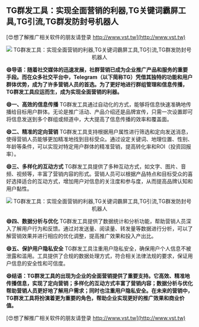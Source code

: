 ## **TG群发工具：实现全面营销的利器,TG关键词霸屏工具,TG引流,TG群发防封号机器人**

[😍想了解推广相关软件的朋友请登录 http://www.vst.tw](http://www.vst.tw)

 <center><img src="https://vst.tw/MP4/tuiguang/png/4.png" alt="TG群发工具：实现全面营销的利器,TG关键词霸屏工具,TG引流,TG群发防封号机器人"></center>

**😄导语：随着社交媒体的迅速发展，社群营销已成为企业推广产品和服务的重要手段。而在众多社交平台中，Telegram（以下简称TG）凭借其独特的功能和用户群体优势，成为了许多营销人员的首选。为了更好地进行群组管理和信息传播，TG群发工具应运而生，成为实现全面营销的利器。**

**😄一、高效的信息传播**
TG群发工具通过自动化的方式，能够将信息快速准确地传播给目标用户群体。无论是推广活动、产品介绍还是品牌宣传，只需一次设置即可将信息发送到多个群组或频道中，大大提高了信息传播的效率和覆盖面。

**😄二、精准的定向营销**
TG群发工具支持根据用户属性进行筛选和定向发送消息，使得营销人员能够更加精准地找到目标受众。通过设定关键词、地理位置、性别、年龄等条件，可以实现对特定用户群体的精准营销，提高转化率和ROI（投资回报率）。

**😄三、多样化的互动方式**
TG群发工具提供了多种互动方式，如文字、图片、音频、视频等，丰富了营销内容的形式。营销人员可以根据产品特点和目标受众的喜好选择适合的互动方式，增加用户对信息的关注度和参与度，从而提高品牌认知和用户黏性。

 <center><img src="https://vst.tw/MP4/tuiguang/png/7.png" alt="TG群发工具：实现全面营销的利器,TG关键词霸屏工具,TG引流,TG群发防封号机器人"></center>

**😄四、数据分析与优化**
TG群发工具提供了数据统计和分析功能，帮助营销人员深入了解用户行为和反馈。通过对发送量、阅读量、转发量等数据进行分析，可以了解营销效果并进行相应的优化调整，提高推广效果和投入产出比。

**😄五、保护用户隐私安全**
TG群发工具注重用户隐私安全，确保用户个人信息不被泄露和滥用。工具提供了合规的数据处理方式，符合相关法律法规的要求，保证用户信息的安全性和可信度。

**😄结语：TG群发工具的出现为企业的全面营销提供了重要支持。它高效、精准地传播信息，实现了定向营销；多样化的互动方式丰富了营销内容；数据分析与优化帮助营销人员更好地了解用户需求；同时也注重用户隐私安全。在未来的营销中，TG群发工具将扮演着更为重要的角色，帮助企业实现更好的推广效果和商业价值。**

[😍想了解推广相关软件的朋友请登录 http://www.vst.tw](http://www.vst.tw)



